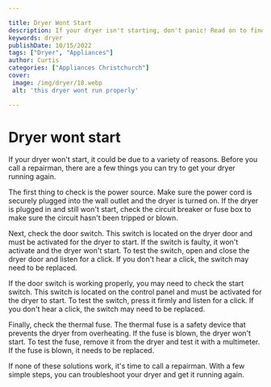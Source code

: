 ```yaml
---

title: Dryer Wont Start
description: If your dryer isn't starting, don't panic! Read on to find out what simple checks you can do before calling a repairman.
keywords: dryer
publishDate: 10/15/2022
tags: ["Dryer", "Appliances"]
author: Curtis
categories: ["Appliances Christchurch"]
cover: 
 image: /img/dryer/18.webp
 alt: 'this dryer wont run properly'

---
```


# Dryer wont start

If your dryer won't start, it could be due to a variety of reasons. Before you call a repairman, there are a few things you can try to get your dryer running again.

The first thing to check is the power source. Make sure the power cord is securely plugged into the wall outlet and the dryer is turned on. If the dryer is plugged in and still won't start, check the circuit breaker or fuse box to make sure the circuit hasn't been tripped or blown.

Next, check the door switch. This switch is located on the dryer door and must be activated for the dryer to start. If the switch is faulty, it won't activate and the dryer won't start. To test the switch, open and close the dryer door and listen for a click. If you don't hear a click, the switch may need to be replaced.

If the door switch is working properly, you may need to check the start switch. This switch is located on the control panel and must be activated for the dryer to start. To test the switch, press it firmly and listen for a click. If you don't hear a click, the switch may need to be replaced.

Finally, check the thermal fuse. The thermal fuse is a safety device that prevents the dryer from overheating. If the fuse is blown, the dryer won't start. To test the fuse, remove it from the dryer and test it with a multimeter. If the fuse is blown, it needs to be replaced.

If none of these solutions work, it's time to call a repairman. With a few simple steps, you can troubleshoot your dryer and get it running again.